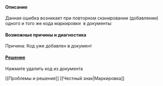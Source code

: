 #### Описание
Данная ошибка возникает при повторном сканировании (добавлении) одного и того же кода маркировки  в документы:
#### Возможные причины и диагностика
Причина: Код уже добавлен в документ
#### [Решение](https://n.sbis.ru/article/833223af-364b-4300-8c72-a0c0456de2bf)
Нажмите удалить код из документа

[[Проблемы и решения]]
[[Честный знак|Маркировка]]

